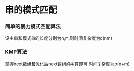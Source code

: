 # 串的模式匹配
### 简单的暴力模式匹配算法
设主串和模式串的长度分别为n,m,则时间复杂度为o(nm)
### KMP算法
掌握next数组和优化后next数组的手算即可
时间复杂度为o(n+m)